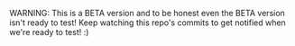 WARNING: This is a BETA version and to be honest even the BETA version isn't ready to test! Keep watching this repo's commits to get notified when we're ready to test! :)